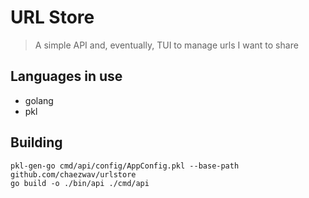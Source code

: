 # URL Store
> A simple API and, eventually, TUI to manage urls I want to share

## Languages in use
- golang
- pkl

## Building
```shell
pkl-gen-go cmd/api/config/AppConfig.pkl --base-path github.com/chaezwav/urlstore
go build -o ./bin/api ./cmd/api
```
